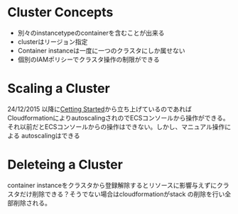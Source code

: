 
Cluster Concepts
=====================
* 別々のinstancetypeのcontainerを含むことが出来る
* clusterはリージョン指定
* Container instanceは一度に一つのクラスタにしか属せない
* 個別のIAMポリシーでクラスタ操作の制限ができる


Scaling a Cluster
===================

24/12/2015 以降に[Cetting Started](http://docs.aws.amazon.com/AmazonECS/latest/developerguide/ECS_GetStarted.html)から立ち上げているのであれば
CloudformationによりautoscalingされのでECSコンソールから操作ができる。それ以前だとECSコンソールからの操作はできない。しかし、マニュアル操作による
autoscalingはできる

Deleteing a Cluster
===================

container instanceをクラスタから登録解除するとリソースに影響与えずにクラスタだけ削除できる？そうでない場合はcloudformationがstack
の削除を行い全部削除される。
